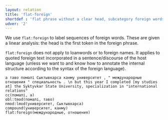```yaml
---
layout: relation
title: 'flat-foreign'
shortdef : 'flat phrase without a clear head, subcategory foreign words'
udver: '2'
---
```


We use `flat:foreign` to label sequences of foreign words. These are given a linear analysis: the head is the first token in the foreign phrase.

`flat:foreign` does not apply to loanwords or to foreign names. It applies to quoted foreign text incorporated in a sentence/discourse of the host language (unless we want to and know how to annotate the internal structure according to the syntax of the foreign language).


~~~ sdparse
а таво помалі Сыктывкарса канму университет , " международные отношения " специальность . \n but this year I completed [my studies at] the Syktyvkar State University, specialization in "international relations" 
cc(помалі, а)
obl:tmod(помалі, таво)
nmod:lmod(университет, Сыктывкарса)
compound(университет, канму)
flat:foreign(международные, отношения)
~~~

<!-- Interlanguage links updated Pá kvě 14 11:09:06 CEST 2021 -->
